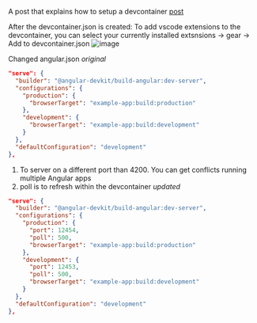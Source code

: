 A post that explains how to setup a devcontainer [post](https://blog.hammelburg.me/developing-angular-apps-inside-a-docker-container-fbca44438e05)

After the devcontainer.json is created:
To add vscode extensions to the devcontainer, you can select your currently installed extsnsions -> gear -> Add to devcontainer.json
![image](https://user-images.githubusercontent.com/1365728/202858614-05ca7368-3ef2-4594-afa5-a295d434b574.png)


Changed angular.json
_original_

```json
"serve": {
  "builder": "@angular-devkit/build-angular:dev-server",
  "configurations": {
    "production": {
      "browserTarget": "example-app:build:production"
    },
    "development": {
      "browserTarget": "example-app:build:development"
    }
  },
  "defaultConfiguration": "development"
},
```

1. To server on a different port than 4200. You can get conflicts running multiple Angular apps
2. poll is to refresh within the devcontainer
   _updated_

```json
"serve": {
  "builder": "@angular-devkit/build-angular:dev-server",
  "configurations": {
    "production": {
      "port": 12454,
      "poll": 500,
      "browserTarget": "example-app:build:production"
    },
    "development": {
      "port": 12453,
      "poll": 500,
      "browserTarget": "example-app:build:development"
    }
  },
  "defaultConfiguration": "development"
},
```
